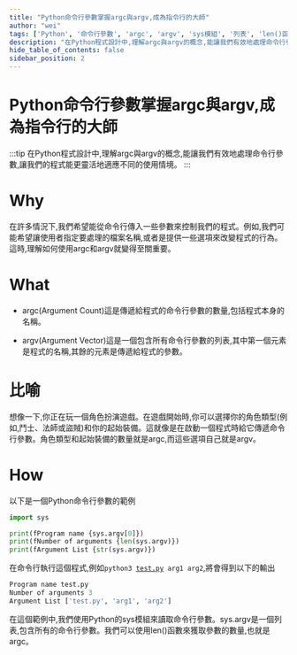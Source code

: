 ```yaml
---
title: "Python命令行參數掌握argc與argv,成為指令行的大師"
author: "wei"
tags: ['Python', '命令行參數', 'argc', 'argv', 'sys模組', '列表', 'len()函數']
description: "在Python程式設計中,理解argc與argv的概念,能讓我們有效地處理命令行參數,讓我們的程式能更靈活地適應不同的使用情境。"
hide_table_of_contents: false
sidebar_position: 2
---
```


# Python命令行參數掌握argc與argv,成為指令行的大師

:::tip
在Python程式設計中,理解argc與argv的概念,能讓我們有效地處理命令行參數,讓我們的程式能更靈活地適應不同的使用情境。
:::

# Why

在許多情況下,我們希望能從命令行傳入一些參數來控制我們的程式。例如,我們可能希望讓使用者指定要處理的檔案名稱,或者是提供一些選項來改變程式的行為。這時,理解如何使用argc和argv就變得至關重要。

# What

- argc(Argument Count)這是傳遞給程式的命令行參數的數量,包括程式本身的名稱。

- argv(Argument Vector)這是一個包含所有命令行參數的列表,其中第一個元素是程式的名稱,其餘的元素是傳遞給程式的參數。

# 比喻

想像一下,你正在玩一個角色扮演遊戲。在遊戲開始時,你可以選擇你的角色類型(例如,鬥士、法師或盜賊)和你的起始裝備。這就像是在啟動一個程式時給它傳遞命令行參數。角色類型和起始裝備的數量就是argc,而這些選項自己就是argv。

# How

以下是一個Python命令行參數的範例

```python
import sys

print(fProgram name {sys.argv[0]})
print(fNumber of arguments {len(sys.argv)})
print(fArgument List {str(sys.argv)})

```

在命令行執行這個程式,例如`python3 `[`test.py`](test.py)` arg1 arg2`,將會得到以下的輸出

```python
Program name test.py
Number of arguments 3
Argument List ['test.py', 'arg1', 'arg2']
```

在這個範例中,我們使用Python的sys模組來讀取命令行參數。sys.argv是一個列表,包含所有的命令行參數。我們可以使用len()函數來獲取參數的數量,也就是argc。

